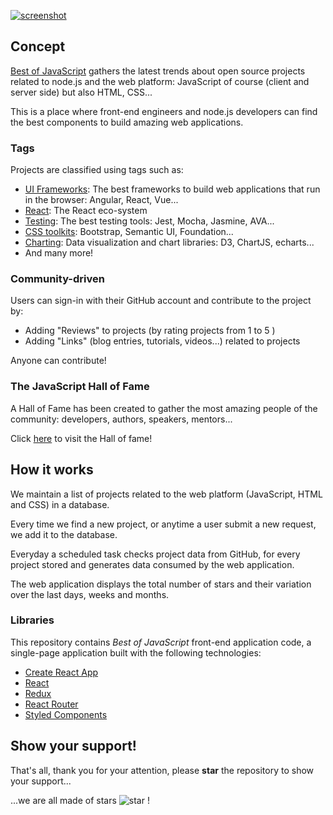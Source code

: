 [![screenshot](https://user-images.githubusercontent.com/5546996/44306701-2f2f8000-a3cf-11e8-9c56-44da357721b6.png)](https://bestofjs.org/)

## Concept

[Best of JavaScript](https://bestofjs.org/) gathers the latest trends about open source projects related to node.js and the web platform: JavaScript of course (client and server side) but also HTML, CSS...

This is a place where front-end engineers and node.js developers can find the best components to build amazing web applications.

### Tags

Projects are classified using tags such as:

- [UI Frameworks](https://bestofjs.org/tags/framework): The best frameworks to build web applications that run in the browser: Angular, React, Vue...
- [React](https://bestofjs.org/tags/react): The React eco-system
- [Testing](https://bestofjs.org/tags/test): The best testing tools: Jest, Mocha, Jasmine, AVA...
- [CSS toolkits](https://bestofjs.org/tags/css-lib): Bootstrap, Semantic UI, Foundation...
- [Charting](https://bestofjs.org/tags/chart): Data visualization and chart libraries: D3, ChartJS, echarts...
- And many more!

### Community-driven

Users can sign-in with their GitHub account and contribute to the project by:

- Adding "Reviews" to projects (by rating projects from 1 to 5 )
- Adding "Links" (blog entries, tutorials, videos...) related to projects

Anyone can contribute!

### The JavaScript Hall of Fame

A Hall of Fame has been created to gather the most amazing people of the community: developers, authors, speakers, mentors...

Click [here](https://bestofjs.org/hall-of-fame) to visit the Hall of fame!

## How it works

We maintain a list of projects related to the web platform (JavaScript, HTML and CSS) in a database.

Every time we find a new project, or anytime a user submit a new request, we add it to the database.

Everyday a scheduled task checks project data from GitHub, for every project stored and generates data consumed by the web application.

The web application displays the total number of stars and their variation over the last days, weeks and months.

### Libraries

This repository contains _Best of JavaScript_ front-end application code, a single-page application built with the following technologies:

- [Create React App](https://github.com/facebook/create-react-app)
- [React](http://facebook.github.io/react/)
- [Redux](http://redux.js.org/)
- [React Router](https://reacttraining.com/react-router/)
- [Styled Components](https://www.styled-components.com/)

## Show your support!

That's all, thank you for your attention, please **star** the repository to show your support...

...we are all made of stars ![star](https://bestofjs.org/images/star.png) !
